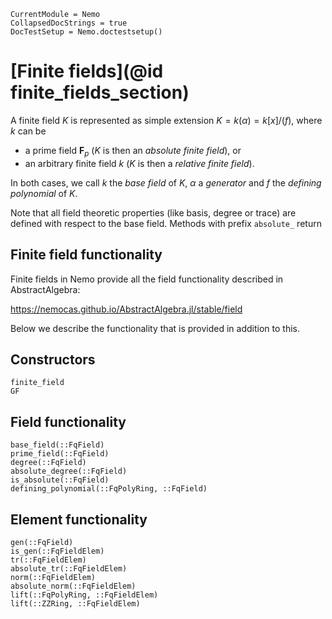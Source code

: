```@meta
CurrentModule = Nemo
CollapsedDocStrings = true
DocTestSetup = Nemo.doctestsetup()
```

# [Finite fields](@id finite_fields_section)

A finite field $K$ is represented as simple extension $K = k(\alpha) = k[x]/(f)$, where $k$ can
be
- a prime field $\mathbf{F}_p$ ($K$ is then an *absolute finite field*), or
- an arbitrary finite field $k$ ($K$ is then a *relative finite field*).

In both cases, we call $k$ the *base field* of $K$, $\alpha$ a *generator* and $f$ the *defining polynomial* of $K$.

Note that all field theoretic properties (like basis, degree or trace) are defined with respect to the base field.
Methods with prefix `absolute_` return 

## Finite field functionality

Finite fields in Nemo provide all the field functionality described in AbstractAlgebra:

<https://nemocas.github.io/AbstractAlgebra.jl/stable/field>

Below we describe the functionality that is provided in addition to this.

## Constructors

```@docs
finite_field
GF
```

## Field functionality

```@docs
base_field(::FqField)
prime_field(::FqField)
degree(::FqField)
absolute_degree(::FqField)
is_absolute(::FqField)
defining_polynomial(::FqPolyRing, ::FqField)
```

## Element functionality

```@docs
gen(::FqField)
is_gen(::FqFieldElem)
tr(::FqFieldElem)
absolute_tr(::FqFieldElem)
norm(::FqFieldElem)
absolute_norm(::FqFieldElem)
lift(::FqPolyRing, ::FqFieldElem)
lift(::ZZRing, ::FqFieldElem)
```
